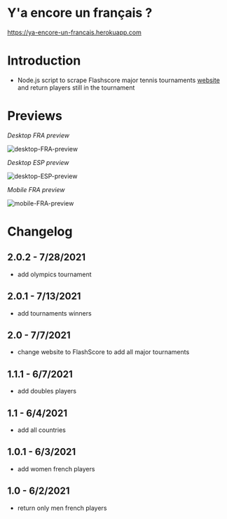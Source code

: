 # Y'a encore un français ?

https://ya-encore-un-francais.herokuapp.com

# Introduction

- Node.js script to scrape Flashscore major tennis tournaments [website](https://www.flashscore.fr/tennis/) and return players still in the tournament

# Previews

*Desktop FRA preview*

![desktop-FRA-preview](https://user-images.githubusercontent.com/1529169/120884554-1b874f80-c5e4-11eb-945b-049bec8d7696.png)

*Desktop ESP preview*

![desktop-ESP-preview](https://user-images.githubusercontent.com/1529169/120884604-48d3fd80-c5e4-11eb-9070-20d9431fef99.png)

*Mobile FRA preview*

![mobile-FRA-preview](https://user-images.githubusercontent.com/1529169/120884623-59847380-c5e4-11eb-9c16-958f0ac74319.png)

# Changelog

## **2.0.2** - 7/28/2021
- add olympics tournament

## **2.0.1** - 7/13/2021
- add tournaments winners

## **2.0** - 7/7/2021
- change website to FlashScore to add all major tournaments

## **1.1.1** - 6/7/2021
- add doubles players

## **1.1** - 6/4/2021
- add all countries

## **1.0.1** - 6/3/2021
- add women french players

## **1.0** - 6/2/2021
- return only men french players